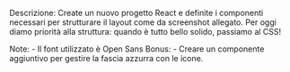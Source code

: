 Descrizione: Create un nuovo progetto React e definite i componenti necessari per strutturare il layout come da screenshot allegato. Per oggi diamo priorità alla struttura: quando è tutto bello solido, passiamo al CSS!

Note: - Il font utilizzato è Open Sans
Bonus: - Creare un componente aggiuntivo per gestire la fascia azzurra con le icone.